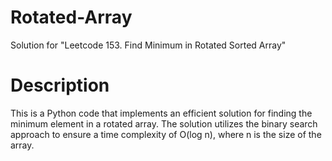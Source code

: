 # Rotated-Array
Solution for "Leetcode 153. Find Minimum in Rotated Sorted Array"

# Description

This is a Python code that implements an efficient solution for finding the minimum element in a rotated array. The solution utilizes the binary search approach to ensure a time complexity of O(log n), where n is the size of the array.
